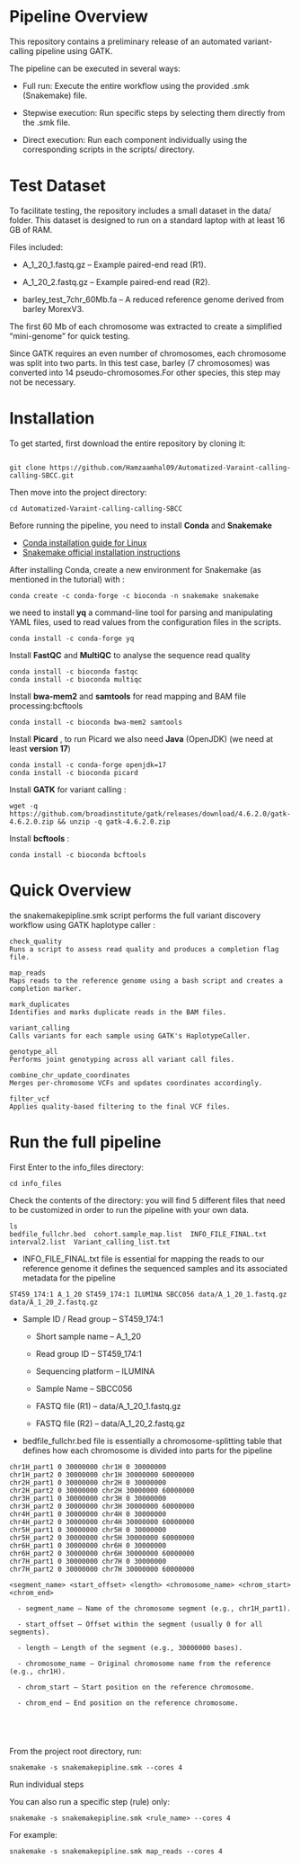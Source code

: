 # Pipeline Overview

This repository contains a preliminary release of an automated variant-calling pipeline using GATK.

The pipeline can be executed in several ways:

- Full run: Execute the entire workflow using the provided .smk (Snakemake) file.

- Stepwise execution: Run specific steps by selecting them directly from the .smk file.

- Direct execution: Run each component individually using the corresponding scripts in the scripts/ directory.

# Test Dataset

To facilitate testing, the repository includes a small dataset in the data/ folder. This dataset is designed to run on a standard laptop with at least 16 GB of RAM.

Files included:

- A_1_20_1.fastq.gz – Example paired-end read (R1).

- A_1_20_2.fastq.gz – Example paired-end read (R2).

- barley_test_7chr_60Mb.fa – A reduced reference genome derived from barley MorexV3.

The first 60 Mb of each chromosome was extracted to create a simplified “mini-genome” for quick testing.

Since GATK requires an even number of chromosomes, each chromosome was split into two parts. In this test case, barley (7 chromosomes) was converted into 14 pseudo-chromosomes.For other species, this step may not be necessary.



# Installation

To get started, first download the entire repository by cloning it:


```

git clone https://github.com/Hamzaamhal09/Automatized-Varaint-calling-calling-SBCC.git

```
Then move into the project directory:

```
cd Automatized-Varaint-calling-calling-SBCC

```

Before running the pipeline, you need to install **Conda** and **Snakemake**

- [Conda installation guide for Linux](https://docs.conda.io/projects/conda/en/latest/user-guide/install/linux.html)  
-  [Snakemake official installation instructions](https://snakemake.readthedocs.io/en/stable/getting_started/installation.html)

After installing Conda, create a new environment for Snakemake (as mentioned in the tutorial) with :

```
conda create -c conda-forge -c bioconda -n snakemake snakemake
```
 we need to install **yq** a command-line tool for parsing and manipulating YAML files, used to read values from the configuration files in the scripts.

```
conda install -c conda-forge yq
```

Install **FastQC** and **MultiQC** to analyse the sequence read quality

```
conda install -c bioconda fastqc
conda install -c bioconda multiqc

```

Install **bwa-mem2** and **samtools** for read mapping and BAM file processing:bcftools

```
conda install -c bioconda bwa-mem2 samtools
```

Install **Picard** , to run Picard we also need **Java** (OpenJDK) (we need at least **version 17**)

```
conda install -c conda-forge openjdk=17
conda install -c bioconda picard

```
Install **GATK** for variant calling :
```
wget -q https://github.com/broadinstitute/gatk/releases/download/4.6.2.0/gatk-4.6.2.0.zip && unzip -q gatk-4.6.2.0.zip

```

Install **bcftools** :

```
conda install -c bioconda bcftools

```


# Quick Overview

the snakemakepipline.smk script performs the full variant discovery workflow using GATK haplotype caller :

    check_quality
    Runs a script to assess read quality and produces a completion flag file.

    map_reads
    Maps reads to the reference genome using a bash script and creates a completion marker.

    mark_duplicates
    Identifies and marks duplicate reads in the BAM files.

    variant_calling
    Calls variants for each sample using GATK's HaplotypeCaller.

    genotype_all
    Performs joint genotyping across all variant call files.

    combine_chr_update_coordinates
    Merges per-chromosome VCFs and updates coordinates accordingly.

    filter_vcf
    Applies quality-based filtering to the final VCF files.


# Run the full pipeline

First Enter to the info_files directory:

```
cd info_files
```

Check the contents of the directory: you will find 5 different files that need to be customized in order to run the pipeline with your own data.
```
ls
bedfile_fullchr.bed  cohort.sample_map.list  INFO_FILE_FINAL.txt  interval2.list  Variant_calling_list.txt

```

- INFO_FILE_FINAL.txt file is essential for mapping the reads to our reference genome it defines the sequenced samples and its associated metadata for the pipeline



```
ST459_174:1 A_1_20 ST459_174:1 ILUMINA SBCC056 data/A_1_20_1.fastq.gz data/A_1_20_2.fastq.gz
```

- Sample ID / Read group – ST459_174:1

    - Short sample name – A_1_20

    - Read group ID – ST459_174:1

    - Sequencing platform – ILUMINA

    - Sample Name – SBCC056

    - FASTQ file (R1) – data/A_1_20_1.fastq.gz

    - FASTQ file (R2) – data/A_1_20_2.fastq.gz




- bedfile_fullchr.bed file is essentially a chromosome-splitting table that defines how each chromosome is divided into parts for the pipeline


```
chr1H_part1 0 30000000 chr1H 0 30000000
chr1H_part2 0 30000000 chr1H 30000000 60000000
chr2H_part1 0 30000000 chr2H 0 30000000
chr2H_part2 0 30000000 chr2H 30000000 60000000
chr3H_part1 0 30000000 chr3H 0 30000000
chr3H_part2 0 30000000 chr3H 30000000 60000000
chr4H_part1 0 30000000 chr4H 0 30000000
chr4H_part2 0 30000000 chr4H 30000000 60000000
chr5H_part1 0 30000000 chr5H 0 30000000
chr5H_part2 0 30000000 chr5H 30000000 60000000
chr6H_part1 0 30000000 chr6H 0 30000000
chr6H_part2 0 30000000 chr6H 30000000 60000000
chr7H_part1 0 30000000 chr7H 0 30000000
chr7H_part2 0 30000000 chr7H 30000000 60000000

```
```
<segment_name> <start_offset> <length> <chromosome_name> <chrom_start> <chrom_end>
```
      - segment_name – Name of the chromosome segment (e.g., chr1H_part1).

      - start_offset – Offset within the segment (usually 0 for all segments).

      - length – Length of the segment (e.g., 30000000 bases).

      - chromosome_name – Original chromosome name from the reference (e.g., chr1H).

      - chrom_start – Start position on the reference chromosome.

      - chrom_end – End position on the reference chromosome.



```

```

```

```

```

```

```

```









From the project root directory, run:

```
snakemake -s snakemakepipline.smk --cores 4

```

Run individual steps

You can also run a specific step (rule) only:

```
snakemake -s snakemakepipline.smk <rule_name> --cores 4

```


For example:

```
snakemake -s snakemakepipline.smk map_reads --cores 4

```



